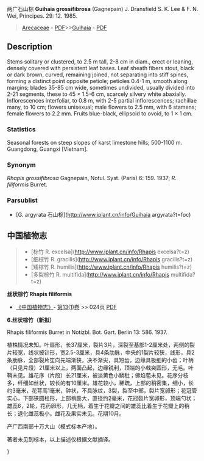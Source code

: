 两广石山棕 **Guihaia grossifibrosa** (Gagnepain) J. Dransfield S. K. Lee & F. N. Wei, Principes. 29: 12. 1985.

> [Arecaceae](http://www.iplant.cn/info/Arecaceae?t=foc) - [PDF](http://www.iplant.cn/foc/pdf/Arecaceae.pdf)>>[Guihaia](http://www.iplant.cn/info/Guihaia?t=foc) - [PDF](http://www.iplant.cn/foc/pdf/Guihaia.pdf)

## Description

Stems solitary or clustered, to 2.5 m tall, 2-8 cm in diam., erect or leaning, densely covered with persistent leaf bases. Leaf sheath fibers stout, black or dark brown, curved, remaining joined, not separating into stiff spines, forming a distinct point opposite petiole; petioles 0.4-1 m, smooth along margins; blades 35-85 cm wide, sometimes undivided, usually divided into 2-21 segments, these to 45 × 1.5-6 cm, scarcely silvery white abaxially. Inflorescences interfoliar, to 0.8 m, with 2-5 partial inflorescences; rachillae many, to 10 cm; flowers unisexual; male flowers to 2.5 mm, with 6 stamens; female flowers to 2.2 mm. Fruits blue-black, ellipsoid to ovoid, to 1 × 1 cm.

### Statistics
Seasonal forests on steep slopes of karst limestone hills; 500-1100 m. Guangdong, Guangxi [Vietnam].

### Synonym
*Rhapis grossifibrosa* Gagnepain, Notul. Syst. (Paris) 6: 159. 1937; *R. filiformis* Burret.

### Parsublist

* [G.  argyrata  石山棕](http://www.iplant.cn/info/Guihaia argyrata?t=foc)

## 中国植物志

> * [棕竹  R.  excelsa](http://www.iplant.cn/info/Rhapis excelsa?t=z)
> * [细棕竹  R.  gracilis](http://www.iplant.cn/info/Rhapis gracilis?t=z)
> * [矮棕竹  R.  humilis](http://www.iplant.cn/info/Rhapis humilis?t=z)
> * [多裂棕竹  R.  multifida](http://www.iplant.cn/info/Rhapis multifida?t=z)

**丝状棕竹 Rhapis filiformis**

* [《中国植物志》](http://www.iplant.cn/frps)- [第13(1)卷](http://www.iplant.cn/frps/vol/13(1)) >> 024页 [PDF](http://www.iplant.cn/frps/pdf/13(1)/024a.pdf)

**6.丝状棕竹（新拟）**

Rhapis filiformis Burret in Notizbl. Bot. Gart. Berlin 13: 586. 1937.

植株情况未知。叶扇形，长37厘米，裂片3片，深裂至基部1-2厘米处，两侧的裂片较宽，线状披针形，宽2.5-3厘米，具4条肋脉，中央的1裂片较狭，线形，具2条肋脉，全部裂片笙向先端渐狭，决不渐尖，具短齿，边缘具极细的小齿；叶柄（只见片段）21厘米以上，两面凸起，边缘锐利，顶端的小戟突圆形，无毛。叶鞘未见。雄花序（片段）长21厘米，被淡黄色小鳞秕；佛焰苞未见。花序分枝多，纤细如丝状，较长的有10厘米。雄花较小，稀疏，上部的稍密集，细小，长约3毫米，花萼高1毫米，钟状，不具脉纹，3裂，裂至中部，裂片宽卵形；花冠管实心，下部狭圆柱形，上部稍膨大，直径约2毫米，花冠裂片宽卵形，顶端勺状；雄蕊6，2轮，花药卵形，几无柄，着生于花瓣之间的雄蕊比着生于花瓣上的稍长；退化雌蕊极小。雌花及果实未见。花期10月。

产广西南部十万大山（模式标本产地）。

著者未见到标本，以上描述仅根据文献摘译。

}